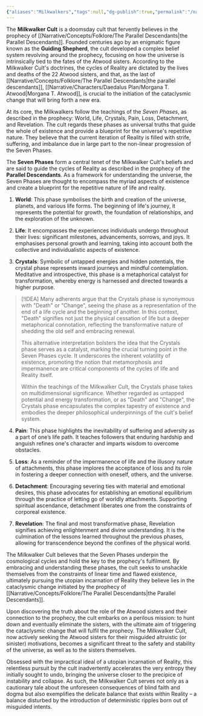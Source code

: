 ```yaml
---
{"aliases":"Milkwalkers","tags":null,"dg-publish":true,"permalink":"/narrative/concepts/folklore/the-milkwalker-cult/","dgPassFrontmatter":true}
---
```


The **Milkwalker Cult** is a doomsday cult that fervently believes in the prophecy of [[Narrative/Concepts/Folklore/The Parallel Descendants\|the Parallel Descendants]]. Founded centuries ago by an enigmatic figure known as the **Guiding Shepherd**, the cult developed a complex belief system revolving around the prophecy, focusing on how the universe is intrinsically tied to the fates of the Atwood sisters. According to the Milkwalker Cult's doctrines, the cycles of Reality are dictated by the lives and deaths of the 22 Atwood sisters, and that, as the last of [[Narrative/Concepts/Folklore/The Parallel Descendants\|the parallel descendants]], [[Narrative/Characters/Daedalus Plan/Morgana T. Atwood\|Morgana T. Atwood]], is crucial to the initiation of the cataclysmic change that will bring forth a new era.

At its core, the Milkwalkers follow the teachings of the *Seven Phases*, as described in the prophecy: World, Life, Crystals, Pain, Loss, Detachment, and Revelation. The cult regards these phases as universal truths that guide the whole of existence and provide a blueprint for the universe's repetitive nature. They believe that the current iteration of Reality is filled with strife, suffering, and imbalance due in large part to the non-linear progression of the Seven Phases.

The **Seven Phases** form a central tenet of the Milkwalker Cult's beliefs and are said to guide the cycles of Reality as described in the prophecy of the **Parallel Descendants**. As a framework for understanding the universe, the Seven Phases are thought to encompass the myriad aspects of existence and create a blueprint for the repetitive nature of life and reality.

1. **World**: This phase symbolises the birth and creation of the universe, planets, and various life forms. The beginning of life's journey, it represents the potential for growth, the foundation of relationships, and the exploration of the unknown.

2. **Life**: It encompasses the experiences individuals undergo throughout their lives: significant milestones, advancements, sorrows, and joys. It emphasises personal growth and learning, taking into account both the collective and individualistic aspects of existence.

3. **Crystals**: Symbolic of untapped energies and hidden potentials, the crystal phase represents inward journeys and mindful contemplation. Meditative and introspective, this phase is a metaphorical catalyst for transformation, whereby energy is harnessed and directed towards a higher purpose.

> [!IDEA]
> Many adherents argue that the Crystals phase is synonymous with "Death" or "Change", seeing the phase as a representation of the end of a life cycle and the beginning of another. In this context, "Death" signifies not just the physical cessation of life but a deeper metaphorical connotation, reflecting the transformative nature of shedding the old self and embracing renewal.
>
> This alternative interpretation bolsters the idea that the Crystals phase serves as a catalyst, marking the crucial turning point in the Seven Phases cycle. It underscores the inherent volatility of existence, promoting the notion that metamorphosis and impermanence are critical components of the cycles of life and Reality itself.
>
>Within the teachings of the Milkwalker Cult, the Crystals phase takes on multidimensional significance. Whether regarded as untapped potential and energy transformation, or as "Death" and "Change", the Crystals phase encapsulates the complex tapestry of existence and embodies the deeper philosophical underpinnings of the cult's belief system.


4. **Pain**: This phase highlights the inevitability of suffering and adversity as a part of one’s life path. It teaches followers that enduring hardship and anguish refines one's character and imparts wisdom to overcome obstacles.

5. **Loss**: As a reminder of the impermanence of life and the illusory nature of attachments, this phase implores the acceptance of loss and its role in fostering a deeper connection with oneself, others, and the universe.

6. **Detachment**: Encouraging severing ties with material and emotional desires, this phase advocates for establishing an emotional equilibrium through the practice of letting go of worldly attachments. Supporting spiritual ascendance, detachment liberates one from the constraints of corporeal existence.

7. **Revelation**: The final and most transformative phase, Revelation signifies achieving enlightenment and divine understanding. It is the culmination of the lessons learned throughout the previous phases, allowing for transcendence beyond the confines of the physical world.

The Milkwalker Cult believes that the Seven Phases underpin the cosmological cycles and hold the key to the prophecy's fulfilment. By embracing and understanding these phases, the cult seeks to unshackle themselves from the constraints of linear time and flawed existence, ultimately pursuing the utopian incarnation of Reality they believe lies in the cataclysmic change initiated by the prophecy of [[Narrative/Concepts/Folklore/The Parallel Descendants\|the Parallel Descendants]].

Upon discovering the truth about the role of the Atwood sisters and their connection to the prophecy, the cult embarks on a perilous mission: to hunt down and eventually eliminate the sisters, with the ultimate aim of triggering the cataclysmic change that will fulfil the prophecy. The Milkwalker Cult, now actively seeking the Atwood sisters for their misguided altruistic (or sinister) motivations, becomes a significant threat to the safety and stability of the universe, as well as to the sisters themselves.

Obsessed with the impractical ideal of a utopian incarnation of Reality, this relentless pursuit by the cult inadvertently accelerates the very entropy they initially sought to undo, bringing the universe closer to the precipice of instability and collapse. As such, the Milkwalker Cult serves not only as a cautionary tale about the unforeseen consequences of blind faith and dogma but also exemplifies the delicate balance that exists within Reality – a balance disturbed by the introduction of deterministic ripples born out of misguided intents.